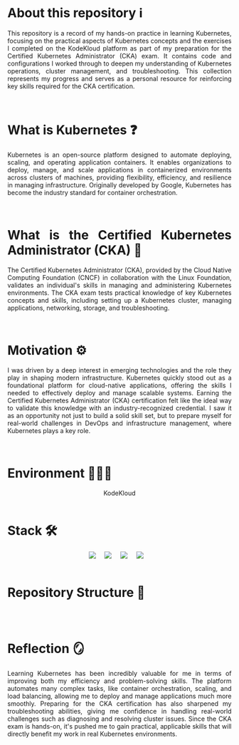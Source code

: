 <div align="justify">

# About this repository ℹ️
This repository is a record of my hands-on practice in learning Kubernetes, focusing on the practical aspects of Kubernetes concepts and the exercises I completed on the KodeKloud platform as part of my preparation for the Certified Kubernetes Administrator (CKA) exam. It contains code and configurations I worked through to deepen my understanding of Kubernetes operations, cluster management, and troubleshooting. This collection represents my progress and serves as a personal resource for reinforcing key skills required for the CKA certification.

<br>

# What is Kubernetes ❓
Kubernetes is an open-source platform designed to automate deploying, scaling, and operating application containers. It enables organizations to deploy, manage, and scale applications in containerized environments across clusters of machines, providing flexibility, efficiency, and resilience in managing infrastructure. Originally developed by Google, Kubernetes has become the industry standard for container orchestration.

<br>

# What is the Certified Kubernetes Administrator (CKA) 🪪
The Certified Kubernetes Administrator (CKA), provided by the Cloud Native Computing Foundation (CNCF) in collaboration with the Linux Foundation, validates an individual's skills in managing and administering Kubernetes environments. The CKA exam tests practical knowledge of key Kubernetes concepts and skills, including setting up a Kubernetes cluster, managing applications, networking, storage, and troubleshooting.

<br>

# Motivation ⚙️
I was driven by a deep interest in emerging technologies and the role they play in shaping modern infrastructure. Kubernetes quickly stood out as a foundational platform for cloud-native applications, offering the skills I needed to effectively deploy and manage scalable systems. Earning the Certified Kubernetes Administrator (CKA) certification felt like the ideal way to validate this knowledge with an industry-recognized credential. I saw it as an opportunity not just to build a solid skill set, but to prepare myself for real-world challenges in DevOps and infrastructure management, where Kubernetes plays a key role.

<br>

# Environment 👩🏻‍💻

<div align="center">
  KodeKloud
</div>

<br>

# Stack 🛠️
<div align="center">
  <img src="https://img.shields.io/badge/kubernetes-326CE5?&style=flat-square&logo=kubernetes&logoColor=white">&nbsp;&nbsp;&nbsp;&nbsp;
  <img src="https://img.shields.io/badge/docker-2496ED?style=flat-square&logo=docker&logoColor=white">&nbsp;&nbsp;&nbsp;&nbsp;  
  <img src="https://img.shields.io/badge/YAML-CB171E?&style=flat-square&logo=yaml&logoColor=white">&nbsp;&nbsp;&nbsp;&nbsp;
 <img src="https://img.shields.io/badge/Linux-FCC624?&style=flat-square&logo=linux&logoColor=black">&nbsp;&nbsp;&nbsp;&nbsp;
  
</div>

<br>

# Repository Structure 🌲
```bash

```


<br>

# Reflection 🪞
Learning Kubernetes has been incredibly valuable for me in terms of improving both my efficiency and problem-solving skills. The platform automates many complex tasks, like container orchestration, scaling, and load balancing, allowing me to deploy and manage applications much more smoothly. Preparing for the CKA certification has also sharpened my troubleshooting abilities, giving me confidence in handling real-world challenges such as diagnosing and resolving cluster issues. Since the CKA exam is hands-on, it's pushed me to gain practical, applicable skills that will directly benefit my work in real Kubernetes environments.


</div>


